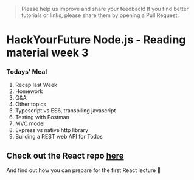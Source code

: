 > Please help us improve and share your feedback! If you find better tutorials or links, please share them by opening a Pull Request.

# HackYourFuture Node.js - Reading material week 3

### Todays' Meal

1. Recap last Week
2. Homework
3. Q&A
4. Other topics
5. Typescript vs ES6, transpiling javascript
7. Testing with Postman
8. MVC model
9. Express vs native http library
6. Building a REST web API for Todos

## Check out the React repo [here](https://github.com/HackYourFuture/React)
And find out how you can prepare for the first React lecture :dancers:
